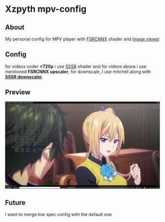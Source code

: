 # Xzpyth mpv-config
## About
My personal config for MPV player with [FSRCNNX](https://github.com/igv/FSRCNN-TensorFlow) shader and [Image viewer](https://github.com/occivink/mpv-image-viewer)
## Config
for videos under **<720p** i use [SSSR](https://gist.github.com/igv/2364ffa6e81540f29cb7ab4c9bc05b6b) shader and for videos above i use mentioned **FSRCNNX upscaler**, for downscale, I use mitchell along with **[SSSR downscaler](https://gist.github.com/igv/36508af3ffc84410fe39761d6969be10)**.
## Preview
![Alt text](preview.jpg?raw=true "Screenshot")
## Future
I want to merge low spec config with the default one

